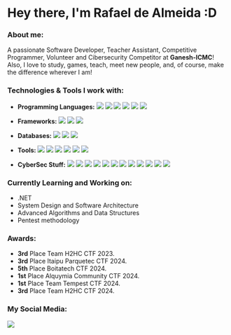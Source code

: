 <h1>Hey there, I'm Rafael de Almeida :D</h1>

<h3> About me:</h3>

A passionate Software Developer, Teacher Assistant, Competitive Programmer, Volunteer and Cibersecurity Competitor at **Ganesh-ICMC**! Also, I love to study, games, teach, meet new people, and, of course, make the difference wherever I am!

<h3>Technologies & Tools I work with:</h3>

* **Programming Languages:**
  <img src="https://img.shields.io/badge/-C-A8B9CC?logo=c&logoColor=white&logoWidth=30"></img>
  <img src="https://img.shields.io/badge/-C++-00599C?logo=cpp&logoColor=white&logoWidth=30"></img>
  <img src="https://img.shields.io/badge/-Python-3776AB?logo=python&logoColor=white&logoWidth=30"></img>
  <img src="https://img.shields.io/badge/-Javascript-F7DF1E?logo=javascript&logoColor=white&logoWidth=30"></img>
  <img src="https://img.shields.io/badge/-Typescript-3178C6?logo=typescript&logoColor=white&logoWidth=30"></img>
  <img src="https://img.shields.io/badge/-Java-FFFFFF?logo=java&logoColor=white&logoWidth=30"></img>
  <p></p>
* **Frameworks:**
  <img src="https://img.shields.io/badge/-ReactJs-61DAFB?logo=react&logoColor=white&logoWidth=30"></img>
  <img src="https://img.shields.io/badge/-Flask-000000?logo=flask&logoColor=white&logoWidth=30"></img>
  <img src="https://img.shields.io/badge/-.Net-512BD4?logo=.Net&logoColor=white&logoWidth=30"></img>
  <p></p>
* **Databases:**
  <img src="https://img.shields.io/badge/-MySQL-4479A1?logo=mysql&logoColor=white&logoWidth=30"></img>
  <img src="https://img.shields.io/badge/-Postgresql-4169E1?logo=postgresql&logoColor=white&logoWidth=30"></img>
  <img src="https://img.shields.io/badge/-MongoDB-47A248?logo=mongodb&logoColor=white&logoWidth=30"></img>
  <p></p>
* **Tools:**
  <img src="https://img.shields.io/badge/-Git-F05032?logo=git&logoColor=white&logoWidth=30"></img>
  <img src="https://img.shields.io/badge/-Github-181717?logo=github&logoColor=white&logoWidth=30"></img>
  <img src="https://img.shields.io/badge/-Figma-F24E1E?logo=figma&logoColor=white&logoWidth=30"></img>
  <img src="https://img.shields.io/badge/-Kanban-4479A1?logo=kanban&logoColor=white&logoWidth=30"></img>
  <img src="https://img.shields.io/badge/-Scrum-4169E1?logo=scrum&logoColor=white&logoWidth=30"></img>
  <img src="https://img.shields.io/badge/-Tailwind-06B6D4?logo=tailwindcss&logoColor=white&logoWidth=30"></img>
  <p></p>
* **CyberSec Stuff:**
  <img src="https://img.shields.io/badge/-NMap-06B6D4?logo=&logoColor=white&logoWidth=30"></img>
  <img src="https://img.shields.io/badge/-Burp_Suite-FF6633?logo=burpsuite&logoColor=white&logoWidth=30"></img>
  <img src="https://img.shields.io/badge/-OWASP_TOP_10-000000?logo=owasp&logoColor=white&logoWidth=30"></img>
  <img src="https://img.shields.io/badge/-Hashcat-000000?logo=&logoColor=white&logoWidth=30"></img>
  <img src="https://img.shields.io/badge/-John_The_Ripper-FFD900?logo=&logoColor=white&logoWidth=30"></img>
  <img src="https://img.shields.io/badge/-FFUF-40B3D8?logo=&logoColor=white&logoWidth=30"></img>
  <img src="https://img.shields.io/badge/-Dirsearch-546DF9?logo=s&logoColor=white&logoWidth=30"></img>
  <img src="https://img.shields.io/badge/-Kali_Linux-557C94?logo=kalilinux&logoColor=white&logoWidth=30"></img>
  <img src="https://img.shields.io/badge/-Ghidra-B32629?logo=&logoColor=white&logoWidth=30"></img>
  <img src="https://img.shields.io/badge/-Binary_Ninja-E62B1E?logo=&logoColor=white&logoWidth=30"></img>
  <img src="https://img.shields.io/badge/-Wireshark-1679A7?logo=wireshark&logoColor=white&logoWidth=30"></img>
  <img src="https://img.shields.io/badge/-Gdb-9933CC?logo=&logoColor=white&logoWidth=30"></img>
  <p></p>

<h3>Currently Learning and Working on:</h3>

* .NET
* System Design and Software Architecture
* Advanced Algorithms and Data Structures
* Pentest methodology

<h3>Awards:</h3>

* **3rd** Place Team H2HC CTF 2023.
* **3rd** Place Itaipu Parquetec CTF 2024.
* **5th** Place Boitatech CTF 2024.
* **1st** Place Alquymia Community CTF 2024.
* **1st** Place Team Tempest CTF 2024.
* **3rd** Place Team H2HC CTF 2024.

<h3>My Social Media:</h3>

<a href="https://www.linkedin.com/in/rafaeldealmeida9/"><img src="https://img.shields.io/badge/-Linkedin-1477D1?logo=&linkedinColor=white&logoWidth=30"></img></a>

<!--
**rafaelalmeida9/rafaelalmeida9** is a ✨ _special_ ✨ repository because its `README.md` (this file) appears on your GitHub profile.

Here are some ideas to get you started:

- 🔭 I’m currently working on ...
- 🌱 I’m currently learning ...
- 👯 I’m looking to collaborate on ...
- 🤔 I’m looking for help with ...
- 💬 Ask me about ...
- 📫 How to reach me: ...
- 😄 Pronouns: ...
- ⚡ Fun fact: ...
-->
